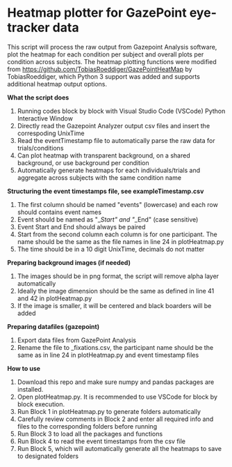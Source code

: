# Heatmap plotter for GazePoint eye-tracker data #

This script will process the raw output from Gazepoint Analysis software, plot the heatmap for each condition per subject and overall plots per condition across subjects. The heatmap plotting functions were modified from https://github.com/TobiasRoeddiger/GazePointHeatMap by TobiasRoeddiger, which Python 3 support was added and supports additional heatmap output options. 


**What the script does**
1. Running codes block by block with Visual Studio Code (VSCode) Python Interactive Window
2. Directly read the Gazepoint Analyzer output csv files and insert the correspoding UnixTime
3. Read the eventTimestamp file to automatically parse the raw data for trials/conditions
4. Can plot heatmap with transparent background, on a shared background, or use background per condition
5. Automatically generate heatmaps for each individuals/trials and aggregate across subjects with the same condition name


**Structuring the event timestamps file, see exampleTimestamp.csv**
1. The first column should be named "events" (lowercase) and each row should contains event names
2. Event should be named as "<eventname>_<trial>_Start" and "<eventname>_<trial>_End" (case sensitive)
3. Event Start and End should always be paired
4. Start from the second column each column is for one participant. The name should be the same as the file names in line 24 in plotHeatmap.py
5. The time should be in a 10 digit UnixTime, decimals do not matter


**Preparing background images (if needed)**
1. The images should be in png format, the script will remove alpha layer automatically
2. Ideally the image dimension should be the same as defined in line 41 and 42 in plotHeatmap.py
3. If the image is smaller, it will be centered and black boarders will be added


**Preparing datafiles (gazepoint)**
1. Export data files from GazePoint Analysis
2. Rename the file to <participant>_fixations.csv, the participant name should be the same as in line 24 in plotHeatmap.py and event timestamp files


**How to use**
1. Download this repo and make sure numpy and pandas packages are installed.
2. Open plotHeatmap.py. It is recommended to use VSCode for block by block execution.
3. Run Block 1 in plotHeatmap.py to generate folders automatically
4. Carefully review comments in Block 2 and enter all required info and files to the corresponding folders before running 
5. Run Block 3 to load all the packages and functions
6. Run Block 4 to read the event timestamps from the csv file
7. Run Block 5, which will automatically generate all the heatmaps to save to designated folders